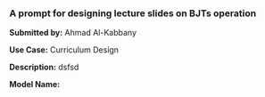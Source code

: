 ### A prompt for designing lecture slides on BJTs operation

**Submitted by:** Ahmad Al-Kabbany

**Use Case:** Curriculum Design

**Description:**
dsfsd

**Model Name:**
